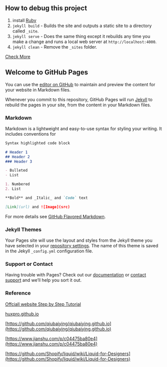 ## How to debug this project
1. install [Ruby](https://www.ruby-lang.org/en/downloads/)
2. `jekyll build` - Builds the site and outputs a static site to a directory called `_site`.
3. `jekyll serve` - Does the same thing except it rebuilds any time you make a change and runs a local web server at `http://localhost:4000`.
4. `jekyll clean` - Remove the `_sites` folder.

[Check More](/jekyll/jekyll.html)


## Welcome to GitHub Pages

You can use the [editor on GitHub](https://github.com/OPIG/opig.github.io/edit/master/README.md) to maintain and preview the content for your website in Markdown files.

Whenever you commit to this repository, GitHub Pages will run [Jekyll](https://jekyllrb.com/) to rebuild the pages in your site, from the content in your Markdown files.

### Markdown

Markdown is a lightweight and easy-to-use syntax for styling your writing. It includes conventions for

```markdown
Syntax highlighted code block

# Header 1
## Header 2
### Header 3

- Bulleted
- List

1. Numbered
2. List

**Bold** and _Italic_ and `Code` text

[Link](url) and ![Image](src)
```

For more details see [GitHub Flavored Markdown](https://guides.github.com/features/mastering-markdown/).

### Jekyll Themes

Your Pages site will use the layout and styles from the Jekyll theme you have selected in your [repository settings](https://github.com/OPIG/opig.github.io/settings). The name of this theme is saved in the Jekyll `_config.yml` configuration file.

### Support or Contact

Having trouble with Pages? Check out our [documentation](https://help.github.com/categories/github-pages-basics/) or [contact support](https://github.com/contact) and we’ll help you sort it out.

### Reference
[Offciall website Step by Step Tutorial](https://jekyllrb.com/docs/step-by-step/10-deployment/)

[huxpro.github.io](huxpro.github.io)

[https://github.com/qiubaiying/qiubaiying.github.io](https://github.com/qiubaiying/qiubaiying.github.io)

[https://www.jianshu.com/p/c04475ba80e4](https://www.jianshu.com/p/c04475ba80e4)

[https://github.com/Shopify/liquid/wiki/Liquid-for-Designers](https://github.com/Shopify/liquid/wiki/Liquid-for-Designers)
